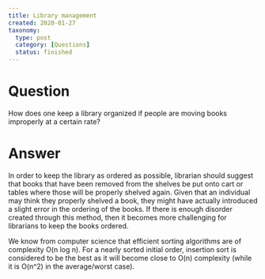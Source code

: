 ```yaml
---
title: Library management
created: 2020-01-27
taxonomy:
  type: post
  category: [Questions]
  status: finished
---
```


# Question
How does one keep a library organized if people are moving books improperly at a certain rate?

# Answer
In order to keep the library as ordered as possible, librarian should suggest that books that have been removed from the shelves be put onto cart or tables where those will be properly shelved again. Given that an individual may think they properly shelved a book, they might have actually introduced a slight error in the ordering of the books. If there is enough disorder created through this method, then it becomes more challenging for librarians to keep the books ordered.

We know from computer science that efficient sorting algorithms are of complexity O(n log n). For a nearly sorted initial order, insertion sort is considered to be the best as it will become close to O(n) complexity (while it is O(n^2) in the average/worst case).
